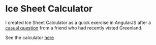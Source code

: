 Ice Sheet Calculator
============

I created Ice Sheet Calculator as a quick exercise in AngularJS after a [casual question](http://www.flickr.com/photos/simonmonk/10095180614/) from a friend who had recently visted Greenland.

See the calculator [here](http://theboxfactory.github.io/icesheetcalc/)

